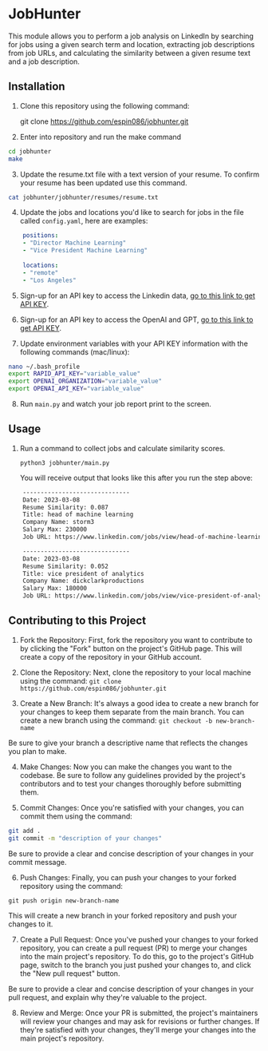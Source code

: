 # JobHunter

This module allows you to perform a job analysis on LinkedIn by searching for jobs using a given search term and location, extracting job descriptions from job URLs, and calculating the similarity between a given resume text and a job description.

## Installation

1. Clone this repository using the following command: 

    git clone https://github.com/espin086/jobhunter.git

2. Enter into repository and run the make command

```bash
cd jobhunter
make
```

3. Update the resume.txt file with a text version of your resume. To confirm
your resume has been updated use this command.

```bash
cat jobhunter/jobhunter/resumes/resume.txt
```
4. Update the jobs and locations you'd like to search for jobs in the file called `config.yaml`, here are examples:

```yaml
    positions:
    - "Director Machine Learning"
    - "Vice President Machine Learning"
    
    locations:
    - "remote"
    - "Los Angeles"
```
5. Sign-up for an API key to access the Linkedin data, [go to this link to get API KEY](https://rapidapi.com/jaypat87/api/linkedin-jobs-search).

6. Sign-up for an API key to access the OpenAI and GPT, [go to this link to get API KEY](https://openai.com/blog/openai-api).

7. Update environment variables with your API KEY information with the following commands (mac/linux):
```bash
nano ~/.bash_profile
export RAPID_API_KEY="variable_value"
export OPENAI_ORGANIZATION="variable_value"
export OPENAI_API_KEY="variable_value"
```
8. Run `main.py` and watch your job report print to the screen.


## Usage

1. Run a command to collect jobs and calculate similarity scores.

    `python3 jobhunter/main.py`


    You will receive output that looks like this after you run the step above:
```bash
    ------------------------------
    Date: 2023-03-08
    Resume Similarity: 0.087
    Title: head of machine learning
    Company Name: storm3
    Salary Max: 230000
    Job URL: https://www.linkedin.com/jobs/view/head-of-machine-learning-at-storm3-3511291454

    ------------------------------
    Date: 2023-03-08
    Resume Similarity: 0.052
    Title: vice president of analytics
    Company Name: dickclarkproductions
    Salary Max: 180000
    Job URL: https://www.linkedin.com/jobs/view/vice-president-of-analytics-at-dick-clark-productions-3509854976
```
    

## Contributing to this Project

1. Fork the Repository: First, fork the repository you want to contribute to by clicking the "Fork" button on the project's GitHub page. This will create a copy of the repository in your GitHub account.

2. Clone the Repository: Next, clone the repository to your local machine using the command:
`git clone https://github.com/espin086/jobhunter.git`

3. Create a New Branch: It's always a good idea to create a new branch for your changes to keep them separate from the main branch. You can create a new branch using the command:
`git checkout -b new-branch-name`

Be sure to give your branch a descriptive name that reflects the changes you plan to make.

4. Make Changes: Now you can make the changes you want to the codebase. Be sure to follow any guidelines provided by the project's contributors and to test your changes thoroughly before submitting them.

5. Commit Changes: Once you're satisfied with your changes, you can commit them using the command:

```bash
git add .
git commit -m "description of your changes"
```

Be sure to provide a clear and concise description of your changes in your commit message.

6. Push Changes: Finally, you can push your changes to your forked repository using the command:

`git push origin new-branch-name`

This will create a new branch in your forked repository and push your changes to it.

7. Create a Pull Request: Once you've pushed your changes to your forked repository, you can create a pull request (PR) to merge your changes into the main project's repository. To do this, go to the project's GitHub page, switch to the branch you just pushed your changes to, and click the "New pull request" button.

Be sure to provide a clear and concise description of your changes in your pull request, and explain why they're valuable to the project.

8. Review and Merge: Once your PR is submitted, the project's maintainers will review your changes and may ask for revisions or further changes. If they're satisfied with your changes, they'll merge your changes into the main project's repository.